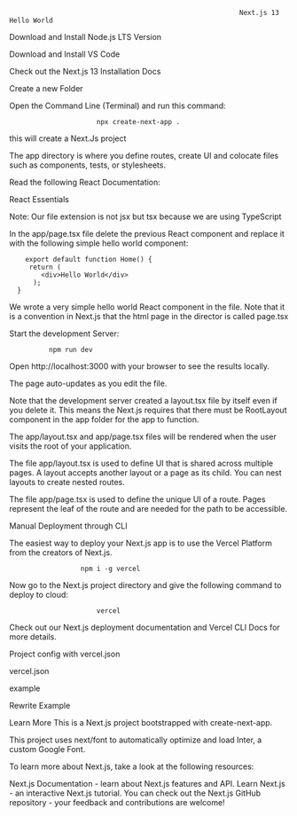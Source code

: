                                                              Next.js 13 Hello World

Download and Install Node.js LTS Version

Download and Install VS Code

Check out the Next.js 13 Installation Docs

Create a new Folder

Open the Command Line (Terminal) and run this command:

                          npx create-next-app .

this will create a Next.Js project

The app directory is where you define routes, create UI and colocate files such as components, tests, or stylesheets.

Read the following React Documentation:

React Essentials

Note: Our file extension is not jsx but tsx because we are using TypeScript

In the app/page.tsx file delete the previous React component and replace it with the following simple hello world component:

        export default function Home() {
         return (
            <div>Hello World</div>
          );
      }
We wrote a very simple hello world React component in the file. Note that it is a convention in Next.js that the html page in the director is called page.tsx

Start the development Server:

              npm run dev

Open http://localhost:3000 with your browser to see the results locally.

The page auto-updates as you edit the file.

Note that the development server created a layout.tsx file by itself even if you delete it. This means the Next.js requires that there must be RootLayout component in the app folder for the app to function.

The app/layout.tsx and app/page.tsx files will be rendered when the user visits the root of your application.

The file app/layout.tsx is used to define UI that is shared across multiple pages. A layout accepts another layout or a page as its child. You can nest layouts to create nested routes.

The file app/page.tsx is used to define the unique UI of a route. Pages represent the leaf of the route and are needed for the path to be accessible.

Manual Deployment through CLI

The easiest way to deploy your Next.js app is to use the Vercel Platform from the creators of Next.js.

                      npm i -g vercel
                      
Now go to the Next.js project directory and give the following command to deploy to cloud:

                          vercel
    
Check out our Next.js deployment documentation and Vercel CLI Docs for more details.

Project config with vercel.json

vercel.json

example

Rewrite Example

Learn More
This is a Next.js project bootstrapped with create-next-app.

This project uses next/font to automatically optimize and load Inter, a custom Google Font.

To learn more about Next.js, take a look at the following resources:

Next.js Documentation - learn about Next.js features and API.
Learn Next.js - an interactive Next.js tutorial.
You can check out the Next.js GitHub repository - your feedback and contributions are welcome!
